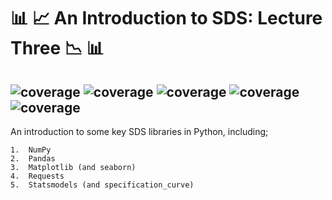 #  :bar_chart: :chart_with_upwards_trend: An Introduction to SDS: Lecture Three :chart_with_downwards_trend: :bar_chart:	


![coverage](https://img.shields.io/badge/Purpose-Teaching-blue)
![coverage](https://img.shields.io/badge/Language-Python%203.8-red)
![coverage](https://img.shields.io/badge/License-MIT-brightgreen)
![coverage](https://img.shields.io/badge/Build-passing-yellow)
![coverage](https://img.shields.io/badge/Rating-5\5-orange)
---

An introduction to some key SDS libraries in Python, including;

    1.  NumPy
    2.  Pandas
    3.  Matplotlib (and seaborn)
    4.  Requests
    5.  Statsmodels (and specification_curve)

